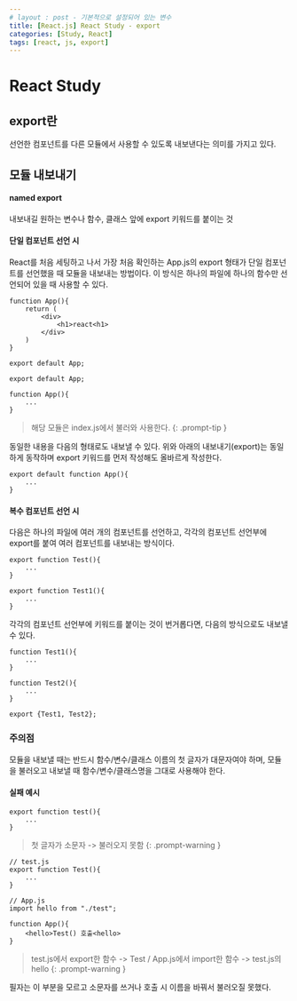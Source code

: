 ```yaml
---
# layout : post - 기본적으로 설정되어 있는 변수
title: [React.js] React Study - export
categories: [Study, React]
tags: [react, js, export]
---
```


# React Study

## export란
선언한 컴포넌트를 다른 모듈에서 사용할 수 있도록 내보낸다는 의미를 가지고 있다.

## 모듈 내보내기
#### named export
내보내길 원하는 변수나 함수, 클래스 앞에 export 키워드를 붙이는 것

#### 단일 컴포넌트 선언 시
React를 처음 세팅하고 나서 가장 처음 확인하는 App.js의 export 형태가 단일 컴포넌트를 선언했을 때 모듈을 내보내는 방법이다.
이 방식은 하나의 파일에 하나의 함수만 선언되어 있을 때 사용할 수 있다.

```react
function App(){
    return (
        <div>
            <h1>react<h1>
        </div>
    )
}

export default App;
```

```react
export default App;

function App(){
    ...
}
```
> 해당 모듈은 index.js에서 불러와 사용한다.
{: .prompt-tip }

동일한 내용을 다음의 형태로도 내보낼 수 있다. 위와 아래의 내보내기(export)는 동일하게 동작하며 export 키워드를 먼저 작성해도 올바르게 작성한다.

```react
export default function App(){
    ...
}
```


#### 복수 컴포넌트 선언 시
다음은 하나의 파일에 여러 개의 컴포넌트를 선언하고, 각각의 컴포넌트 선언부에 export를 붙여 여러 컴포넌트를 내보내는 방식이다.

```react
export function Test(){
    ...
}

export function Test1(){
    ...
}
```

각각의 컴포넌트 선언부에 키워드를 붙이는 것이 번거롭다면, 다음의 방식으로도 내보낼 수 있다.

```react
function Test1(){
    ...
}

function Test2(){
    ...
}

export {Test1, Test2};
```

### 주의점
모듈을 내보낼 때는 반드시 함수/변수/클래스 이름의 첫 글자가 대문자여야 하며, 모듈을 불러오고 내보낼 때 함수/변수/클래스명을 그대로 사용해야 한다.

#### 실패 예시
```react
export function test(){
    ...
}
```
> 첫 글자가 소문자 -> 불러오지 못함
{: .prompt-warning }

```react
// test.js
export function Test(){
    ...
}

// App.js
import hello from "./test";

function App(){
    <hello>Test() 호출<hello>
}
```
> test.js에서 export한 함수 -> Test / App.js에서 import한 함수 -> test.js의 hello
{: .prompt-warning }

필자는 이 부분을 모르고 소문자를 쓰거나 호출 시 이름을 바꿔서 불러오질 못했다.